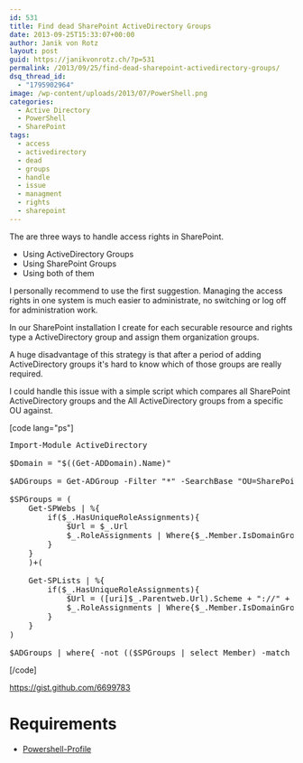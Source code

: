 ```yaml
---
id: 531
title: Find dead SharePoint ActiveDirectory Groups
date: 2013-09-25T15:33:07+00:00
author: Janik von Rotz
layout: post
guid: https://janikvonrotz.ch/?p=531
permalink: /2013/09/25/find-dead-sharepoint-activedirectory-groups/
dsq_thread_id:
  - "1795902964"
image: /wp-content/uploads/2013/07/PowerShell.png
categories:
  - Active Directory
  - PowerShell
  - SharePoint
tags:
  - access
  - activedirectory
  - dead
  - groups
  - handle
  - issue
  - managment
  - rights
  - sharepoint
---
```

The are three ways to handle access rights in SharePoint.

<ul>
    <li>Using ActiveDirectory Groups</li>
    <li>Using SharePoint Groups</li>
    <li>Using both of them</li>
</ul>

I personally recommend to use the first suggestion. Managing the access rights in one system is much easier to administrate, no switching or log off for administration work.

In our SharePoint installation I create for each securable resource and rights type a ActiveDirectory group and assign them organization groups.

A huge disadvantage of this strategy is that after a period of adding ActiveDirectory groups it's hard to know which of those groups are really required.

<!--more-->

I could handle this issue with a simple script which compares all SharePoint ActiveDirectory groups and the All ActiveDirectory groups from a specific OU against.

[code lang="ps"]
<pre>Import-Module ActiveDirectory

$Domain = "$((Get-ADDomain).Name)"

$ADGroups = Get-ADGroup -Filter "*" -SearchBase "OU=SharePoint,OU=Services,OU=vblusers2,DC=vbl,DC=ch"

$SPGroups = (
    Get-SPWebs | %{
        if($_.HasUniqueRoleAssignments){
            $Url = $_.Url
            $_.RoleAssignments | Where{$_.Member.IsDomainGroup} | %{ $_ | Select-Object @{Name = "Member"; Expression = {$_.member -replace ($Domain + "\"),""}}, @{Name = "Url"; Expression = {$Url}},@{Name = "Type"; Expression = {"Website"}}}
        }
    }
    )+(

    Get-SPLists | %{
        if($_.HasUniqueRoleAssignments){
            $Url = ([uri]$_.Parentweb.Url).Scheme + "://" + ([uri]$_.Parentweb.Url).host + $_.DefaultViewUrl
            $_.RoleAssignments | Where{$_.Member.IsDomainGroup} | %{ $_ | Select-Object @{Name = "Member"; Expression = {$_.member -replace ($Domain + "\"),""}}, @{Name = "Url"; Expression = {$Url}},@{Name = "Type"; Expression = {"List"}}}
        }
    }
)

$ADGroups | where{ -not (($SPGroups | select Member) -match $_.Name)} | select name</pre>
[/code]

<a href="https://gist.github.com/6699783">https://gist.github.com/6699783</a>

<h1>Requirements</h1>

<ul>
    <li><a href="https://github.com/janikvonrotz/Powershell-Profile">Powershell-Profile</a></li>
</ul>